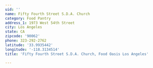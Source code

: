 ```yaml
---
uid: ''
name: Fifty Fourth Street S.D.A. Church
category: Food Pantry
address_1: 1973 West 54th Street
city: Los Angeles
state: CA
zipcode: '90062'
phone: 323-292-2762
latitude: '33.9935442'
longitude: '-118.3134514'
title: 'Fifty Fourth Street S.D.A. Church, Food Oasis Los Angeles'

---
```

